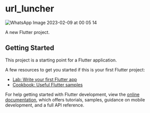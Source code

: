 # url_luncher
![WhatsApp Image 2023-02-09 at 00 05 14](https://user-images.githubusercontent.com/112169672/217627598-21b593db-6edd-45d6-8440-ce6b055f4ec3.jpg)

A new Flutter project.

## Getting Started

This project is a starting point for a Flutter application.

A few resources to get you started if this is your first Flutter project:

- [Lab: Write your first Flutter app](https://docs.flutter.dev/get-started/codelab)
- [Cookbook: Useful Flutter samples](https://docs.flutter.dev/cookbook)

For help getting started with Flutter development, view the
[online documentation](https://docs.flutter.dev/), which offers tutorials,
samples, guidance on mobile development, and a full API reference.
